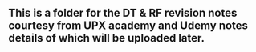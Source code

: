 ## This is a folder for the DT & RF revision notes courtesy from UPX academy and Udemy notes details of which will be uploaded later.

